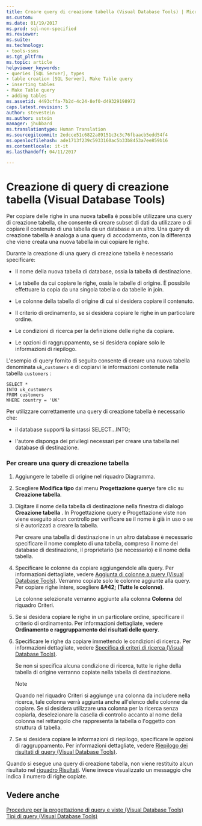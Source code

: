 ```yaml
---
title: Creare query di creazione tabella (Visual Database Tools) | Microsoft Docs
ms.custom: 
ms.date: 01/19/2017
ms.prod: sql-non-specified
ms.reviewer: 
ms.suite: 
ms.technology:
- tools-ssms
ms.tgt_pltfrm: 
ms.topic: article
helpviewer_keywords:
- queries [SQL Server], types
- table creation [SQL Server], Make Table query
- inserting tables
- Make Table query
- adding tables
ms.assetid: 4493cffa-7b2d-4c24-8ef0-d49329198972
caps.latest.revision: 5
author: stevestein
ms.author: sstein
manager: jhubbard
ms.translationtype: Human Translation
ms.sourcegitcommit: 2edcce51c6822a89151c3c3c76fbaacb5edd54f4
ms.openlocfilehash: ade1713f239c5933160ac5b33b8453a7ee859b16
ms.contentlocale: it-it
ms.lasthandoff: 04/11/2017

---
```

# <a name="create-make-table-queries-visual-database-tools"></a>Creazione di query di creazione tabella (Visual Database Tools)
Per copiare delle righe in una nuova tabella è possibile utilizzare una query di creazione tabella, che consente di creare subset di dati da utilizzare o di copiare il contenuto di una tabella da un database a un altro. Una query di creazione tabella è analoga a una query di accodamento, con la differenza che viene creata una nuova tabella in cui copiare le righe.  
  
Durante la creazione di una query di creazione tabella è necessario specificare:  
  
-   Il nome della nuova tabella di database, ossia la tabella di destinazione.  
  
-   Le tabelle da cui copiare le righe, ossia le tabelle di origine. È possibile effettuare la copia da una singola tabella o da tabelle in join.  
  
-   Le colonne della tabella di origine di cui si desidera copiare il contenuto.  
  
-   Il criterio di ordinamento, se si desidera copiare le righe in un particolare ordine.  
  
-   Le condizioni di ricerca per la definizione delle righe da copiare.  
  
-   Le opzioni di raggruppamento, se si desidera copiare solo le informazioni di riepilogo.  
  
L'esempio di query fornito di seguito consente di creare una nuova tabella denominata `uk`_`customers` e di copiarvi le informazioni contenute nella tabella `customers` :  
  
```  
SELECT *   
INTO uk_customers  
FROM customers  
WHERE country = 'UK'  
```  
  
Per utilizzare correttamente una query di creazione tabella è necessario che:  
  
-   il database supporti la sintassi SELECT...INTO;  
  
-   l'autore disponga dei privilegi necessari per creare una tabella nel database di destinazione.  
  
### <a name="to-create-a-make-table-query"></a>Per creare una query di creazione tabella  
  
1.  Aggiungere le tabelle di origine nel riquadro Diagramma.  
  
2.  Scegliere **Modifica tipo** dal menu **Progettazione query**e fare clic su **Creazione tabella**.  
  
3.  Digitare il nome della tabella di destinazione nella finestra di dialogo **Creazione tabella** . In Progettazione query e Progettazione viste non viene eseguito alcun controllo per verificare se il nome è già in uso o se si è autorizzati a creare la tabella.  
  
    Per creare una tabella di destinazione in un altro database è necessario specificare il nome completo di una tabella, compreso il nome del database di destinazione, il proprietario (se necessario) e il nome della tabella.  
  
4.  Specificare le colonne da copiare aggiungendole alla query. Per informazioni dettagliate, vedere [Aggiunta di colonne a query (Visual Database Tools)](../../ssms/visual-db-tools/add-columns-to-queries-visual-database-tools.md). Verranno copiate solo le colonne aggiunte alla query. Per copiare righe intere, scegliere **\&#42; (Tutte le colonne)**.  
  
    Le colonne selezionate verranno aggiunte alla colonna **Colonna** del riquadro Criteri.  
  
5.  Se si desidera copiare le righe in un particolare ordine, specificare il criterio di ordinamento. Per informazioni dettagliate, vedere **Ordinamento e raggruppamento dei risultati delle query**.  
  
6.  Specificare le righe da copiare immettendo le condizioni di ricerca. Per informazioni dettagliate, vedere [Specifica di criteri di ricerca (Visual Database Tools)](../../ssms/visual-db-tools/specify-search-criteria-visual-database-tools.md).  
  
    Se non si specifica alcuna condizione di ricerca, tutte le righe della tabella di origine verranno copiate nella tabella di destinazione.  
  
    > [!NOTE]  
    > Quando nel riquadro Criteri si aggiunge una colonna da includere nella ricerca, tale colonna verrà aggiunta anche all'elenco delle colonne da copiare. Se si desidera utilizzare una colonna per la ricerca senza copiarla, deselezionare la casella di controllo accanto al nome della colonna nel rettangolo che rappresenta la tabella o l'oggetto con struttura di tabella.  
  
7.  Se si desidera copiare le informazioni di riepilogo, specificare le opzioni di raggruppamento. Per informazioni dettagliate, vedere [Riepilogo dei risultati di query (Visual Database Tools)](../../ssms/visual-db-tools/summarize-query-results-visual-database-tools.md).  
  
Quando si esegue una query di creazione tabella, non viene restituito alcun risultato nel [riquadro Risultati](../../ssms/visual-db-tools/results-pane-visual-database-tools.md). Viene invece visualizzato un messaggio che indica il numero di righe copiate.  
  
## <a name="see-also"></a>Vedere anche  
[Procedure per la progettazione di query e viste (Visual Database Tools)](../../ssms/visual-db-tools/design-queries-and-views-how-to-topics-visual-database-tools.md)  
[Tipi di query (Visual Database Tools)](../../ssms/visual-db-tools/types-of-queries-visual-database-tools.md)  
  

